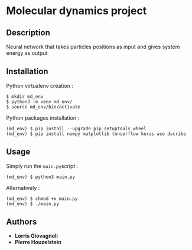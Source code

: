 # Molecular dynamics project

## Description

Neural network that takes particles positions as input and gives system energy as output

## Installation

Python virtualenv creation :

```
$ mkdir md_env
$ python3 -m venv md_env/
$ source md_env/bin/activate
```

Python packages installation :

```
(md_env) $ pip install --upgrade pip setuptools wheel
(md_env) $ pip install numpy matplotlib tensorflow keras ase dscribe
```

## Usage

Simply run the `main.py`script :

```
(md_env) $ python3 main.py
```

Alternatively :

```
(md_env) $ chmod +x main.py
(md_env) $ ./main.py
```

## Authors

* **Lorris Giovagnoli**
* **Pierre Houzelstein**
